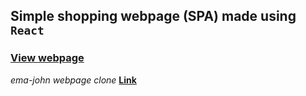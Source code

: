 ## Simple shopping webpage (SPA) made using `React`

### [View webpage](https://sr-tamim.github.io/ema-john_react/)

*ema-john webpage clone* **[Link](https://ema-john.firebaseapp.com/)**